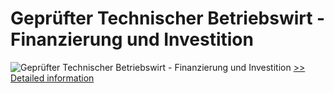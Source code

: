 # Geprüfter Technischer Betriebswirt - Finanzierung und Investition
![Geprüfter Technischer Betriebswirt - Finanzierung und Investition](https://mycommerce.akamaized.net/api/pimages/P300381618/BIG/300381618.JPG)
[>> Detailed information](https://secure.shareit.com/shareit/product.html?productid=300381618&affiliateid=200057808)